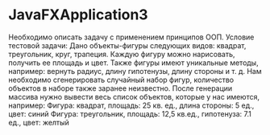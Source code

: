 # JavaFXApplication3
Необходимо описать задачу с применением принципов ООП.
Условие тестовой задачи:
Дано объекты-фигуры следующих видов: квадрат, треугольник, круг, трапеция. Каждую фигуру можно нарисовать, получить ее площадь и цвет. Также фигуры имеют уникальные методы, например: вернуть радиус, длину гипотенузы, длину стороны и т. д.
Нам необходимо сгенерировать случайный набор фигур, количество объектов в наборе также заранее неизвестно.
После генерации массива нужно вывести весь список объектов, которые у нас имеются, например:
Фигура: квадрат, площадь: 25 кв. ед., длина стороны: 5 ед., цвет: синий
Фигура: треугольник, площадь: 12,5 кв.ед., гипотенуза: 7.1 ед., цвет: желтый


